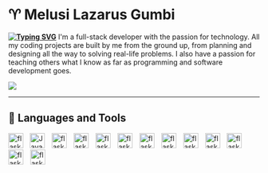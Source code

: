 # ♈ Melusi Lazarus Gumbi

**[![Typing SVG](https://readme-typing-svg.demolab.com?font=Tahoma+Code&pause=1000&color=F7E21D&width=435&lines=Full-Stack+Developer;App+Developer;Tech+Enthusiast;Creative+Coder;Always+Learning)](https://git.io/typing-svg)**
I'm a full-stack developer with the passion for technology. All my coding projects are built by me from the ground up, from planning and designing all the way to solving real-life problems. I also have a passion for teaching others what I know as far as programming and software development goes.

<a href='mailto:gumbimelusi2@gmail.com'><img src='https://custom-icon-badges.demolab.com/badge/-gumbimelusi2@gmail.com-yellow?style=for-the-badge&logo=mention&logoColor=white'/></a>

---
## 🧰 Languages and Tools
<p>
<img  alt="Java" width="30px" style="padding-right:10px;" src="https://cdn.jsdelivr.net/gh/devicons/devicon/icons/python/python-plain.svg"/>
<img align="left" alt="flask" width="30px" style="padding-right:10px;" src="https://cdn.jsdelivr.net/gh/devicons/devicon/icons/flask/flask-original.svg"/>
<img  alt="flask" width="30px" style="padding-right:10px;" src="https://cdn.jsdelivr.net/gh/devicons/devicon/icons/flutter/flutter-plain.svg"/>
<img  alt="flask" width="30px" style="padding-right:10px;" src="https://cdn.jsdelivr.net/gh/devicons/devicon/icons/html5/html5-plain.svg"/>
<img  alt="flask" width="30px" style="padding-right:10px;" src="https://cdn.jsdelivr.net/gh/devicons/devicon/icons/css3/css3-plain.svg"/>
<img  alt="flask" width="30px" style="padding-right:10px;" src="https://cdn.jsdelivr.net/gh/devicons/devicon/icons/react/react-original.svg"/>
<img  alt="flask" width="30px" style="padding-right:10px;" src="https://cdn.jsdelivr.net/gh/devicons/devicon/icons/javascript/javascript-plain.svg"/>
<img  alt="flask" width="30px" style="padding-right:10px;" src="https://cdn.jsdelivr.net/gh/devicons/devicon/icons/git/git-original.svg"/>
<img  alt="flask" width="30px" style="padding-right:10px;" src="https://cdn.jsdelivr.net/gh/devicons/devicon/icons/linux/linux-original.svg"/>
<img  alt="flask" width="30px" style="padding-right:10px;" src="https://cdn.jsdelivr.net/gh/devicons/devicon/icons/selenium/selenium-original.svg"/>
<img  alt="flask" width="30px" style="padding-right:10px;" src="https://cdn.jsdelivr.net/gh/devicons/devicon/icons/github/github-original.svg"/>
<img  alt="flask" width="30px" style="padding-right:10px;" src="https://cdn.jsdelivr.net/gh/devicons/devicon/icons/illustrator/illustrator-plain.svg"/>
<img  alt="flask" width="30px" style="padding-right:10px;" src="https://cdn.jsdelivr.net/gh/devicons/devicon/icons/windows8/windows8-original.svg"/>
</p>
<br />

#
<!---
lazarus-gumbi/lazarus-gumbi is a ✨ special ✨ repository because its `README.md` (this file) appears on your GitHub profile.
You can click the Preview link to take a look at your changes.
--->
